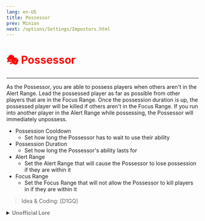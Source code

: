 ```yaml
---
lang: en-US
title: Possessor
prev: Minion
next: /options/Settings/Impostors.html
---
```


# <font color="red">🎭 <b>Possessor</b></font> <Badge text="Ghost" type="tip" vertical="middle"/>
---

As the Possessor, you are able to possess players when others aren't in the Alert Range. Lead the possessed player as far as possible from other players that are in the Focus Range. Once the possession duration is up, the possessed player will be killed if others aren't in the Focus Range. If you run into another player in the Alert Range while possessing, the Possessor will immediately unpossess.

* Possession Cooldown
  * Set how long the Possessor has to wait to use their ability
* Possession Duration
  * Set how long the Possessor's ability lasts for
* Alert Range
  * Set the Alert Range that will cause the Possessor to lose possession if they are within it
* Focus Range
  * Set the Focus Range that will not allow the Possessor to kill players in if they are within it

> Idea & Coding: [D1GQ]

<details>
<summary><b><font color=gray>Unofficial Lore</font></b></summary>

"It's Alive! It's Alive" "No you moron he's dead" "I knew that" Great minds think alike... One of them isnt great though .. Bro killed a crewmate and yelled it's alive like a mad scientist... Pretty cool way to begin a story though... The Bandit killed and killed all Infront of his lawyer but... He didn't know that his crimes would come back... Not at him but at his only friend... The lawyer When killing the bean the bandit was merciless making the bean Suffer and suffer and the last words of the bean were "I will make you feel pain and loss" The Bandit laughed it off like some petty joke and stabbed the heart of the bean... Now the bean knew one thing.. He needed to break up the lawyer and the Bandit's group once and for all But how? Well he knew one thing... he could hypnotize the lawyer and lead him astray from his path... Interesting and all he needed was a spiral :hmmm: And hypnotize is what he did but what he didnt know was that when he lead the lawyer so far off he was able to convince the lawyer to kill himself :joe_think: Interesting indeed... Now the possessor (This is what the bean wants to be called) killed the lawyer the bandit was caught off guard and killed by the butcher... A great fate for a merciless killer Is it not! But continuing this the possessor noticed one thing if there were crewmates around the possessed bean... They could jolt him and wake him up... Saving him Shoot I guess that strategy isnt full proof eh? But still... Winnable >:D
> Submitted by: champofchamps78
</details>